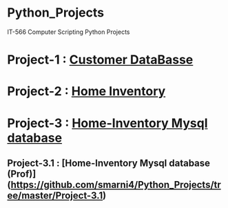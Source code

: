 # Python_Projects
IT-566 Computer Scripting Python Projects
# Project-1 : [Customer DataBasse](https://github.com/smarni4/Python_Projects/tree/master/Project-1)
# Project-2 : [Home Inventory](https://github.com/smarni4/Python_Projects/tree/master/Project-2)
# Project-3 : [Home-Inventory Mysql database](https://github.com/smarni4/Python_Projects/tree/master/Project-3)
## Project-3.1 : [Home-Inventory Mysql database (Prof)] (https://github.com/smarni4/Python_Projects/tree/master/Project-3.1)
